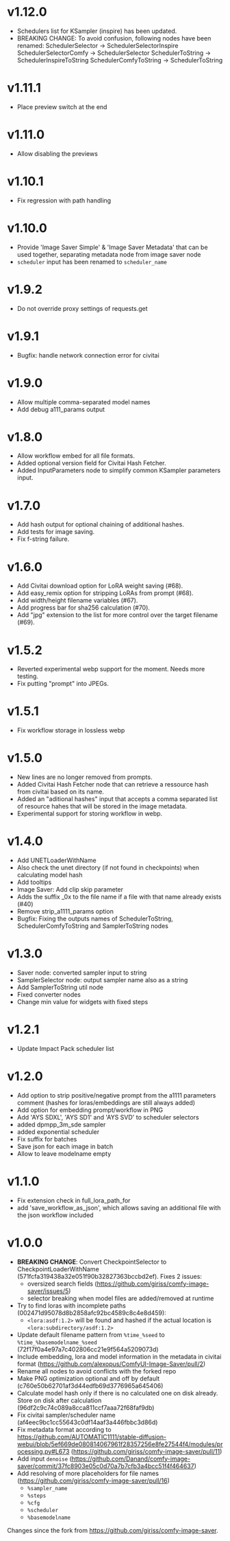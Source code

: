 # v1.12.0

- Schedulers list for KSampler (inspire) has been updated.
- BREAKING CHANGE: To avoid confusion, following nodes have been renamed:
    SchedulerSelector -> SchedulerSelectorInspire
    SchedulerSelectorComfy -> SchedulerSelector
    SchedulerToString -> SchedulerInspireToString
    SchedulerComfyToString -> SchedulerToString

# v1.11.1

- Place preview switch at the end

# v1.11.0

- Allow disabling the previews

# v1.10.1

- Fix regression with path handling

# v1.10.0

- Provide 'Image Saver Simple' & 'Image Saver Metadata' that can be used together, separating metadata node from image saver node
- `scheduler` input has been renamed to `scheduler_name`

# v1.9.2

- Do not override proxy settings of requests.get

# v1.9.1

- Bugfix: handle network connection error for civitai

# v1.9.0

- Allow multiple comma-separated model names
- Add debug a111_params output

# v1.8.0

- Allow workflow embed for all file formats.
- Added optional version field for Civitai Hash Fetcher.
- Added InputParameters node to simplify common KSampler parameters input.

# v1.7.0

- Add hash output for optional chaining of additional hashes.
- Add tests for image saving.
- Fix f-string failure.

# v1.6.0

- Add Civitai download option for LoRA weight saving (#68).
- Add easy_remix option for stripping LoRAs from prompt (#68).
- Add width/height filename variables (#67).
- Add progress bar for sha256 calculation (#70).
- Add "jpg" extension to the list for more control over the target filename (#69).

# v1.5.2

- Reverted experimental webp support for the moment. Needs more testing.
- Fix putting "prompt" into JPEGs.

# v1.5.1

- Fix workflow storage in lossless webp

# v1.5.0

- New lines are no longer removed from prompts.
- Added Civitai Hash Fetcher node that can retrieve a ressource hash from civitai based on its name.
- Added an "aditional hashes" input that accepts a comma separated list of resource hahes that will be stored in the image metadata.
- Experimental support for storing workflow in webp.

# v1.4.0

- Add UNETLoaderWithName
- Also check the unet directory (if not found in checkpoints) when calculating model hash
- Add tooltips
- Image Saver: Add clip skip parameter
- Adds the suffix _0x to the file name if a file with that name already exists (#40)
- Remove strip_a1111_params option
- Bugfix: Fixing the outputs names of SchedulerToString, SchedulerComfyToString and SamplerToString nodes

# v1.3.0

- Saver node: converted sampler input to string
- SamplerSelector node: output sampler name also as a string
- Add SamplerToString util node
- Fixed converter nodes
- Change min value for widgets with fixed steps

# v1.2.1

- Update Impact Pack scheduler list

# v1.2.0

- Add option to strip positive/negative prompt from the a1111 parameters comment (hashes for loras/embeddings are still always added)
- Add option for embedding prompt/workflow in PNG
- Add 'AYS SDXL', 'AYS SD1' and 'AYS SVD' to scheduler selectors
- added dpmpp_3m_sde sampler
- added exponential scheduler
- Fix suffix for batches
- Save json for each image in batch
- Allow to leave modelname empty

# v1.1.0

-  Fix extension check in full_lora_path_for
-  add 'save_workflow_as_json', which allows saving an additional file with the json workflow included

# v1.0.0

- **BREAKING CHANGE**: Convert CheckpointSelector to CheckpointLoaderWithName (571fcfa319438a32e051f90b32827363bccbd2ef). Fixes 2 issues:
    - oversized search fields (https://github.com/giriss/comfy-image-saver/issues/5)
    - selector breaking when model files are added/removed at runtime
- Try to find loras with incomplete paths (002471d95078d8b2858afc92bc4589c8c4e8d459):
    - `<lora:asdf:1.2>` will be found and hashed if the actual location is `<lora:subdirectory/asdf:1.2>`
- Update default filename pattern from `%time_%seed` to `%time_%basemodelname_%seed` (72f17f0a4e97a7c402806cc21e9f564a5209073d)
- Include embedding, lora and model information in the metadata in civitai format (https://github.com/alexopus/ComfyUI-Image-Saver/pull/2)
- Rename all nodes to avoid conflicts with the forked repo
- Make PNG optimization optional and off by default (c760e50b62701af3d44edfb69d3776965a645406)
- Calculate model hash only if there is no calculated one on disk already. Store on disk after calculation (96df2c9c74c089a8cca811ccf7aaa72f68faf9db)
- Fix civitai sampler/scheduler name (af4eec9bc1cc55643c0df14aaf3a446fbbc3d86d)
- Fix metadata format according to https://github.com/AUTOMATIC1111/stable-diffusion-webui/blob/5ef669de080814067961f28357256e8fe27544f4/modules/processing.py#L673 (https://github.com/giriss/comfy-image-saver/pull/11)
- Add input `denoise` (https://github.com/Danand/comfy-image-saver/commit/37fc8903e05c0d70a7b7cfb3a4bcc51f4f464637)
- Add resolving of more placeholders for file names (https://github.com/giriss/comfy-image-saver/pull/16)
    - `%sampler_name`
    - `%steps`
    - `%cfg`
    - `%scheduler`
    - `%basemodelname`


Changes since the fork from https://github.com/giriss/comfy-image-saver.
